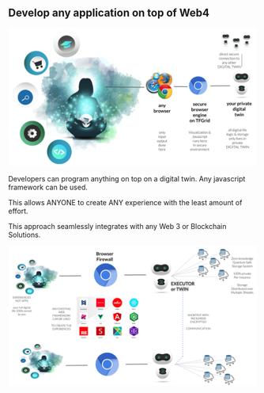 
## Develop any application on top of Web4

![](img/develop_anything_on_op.png)  

Developers can program anything on top on a digital twin. Any javascript framework can be used.

This allows ANYONE to create ANY experience with the least amount of effort.

This approach seamlessly integrates with any Web 3 or Blockchain Solutions.

![](img/anywebapp_on_top.png)  

